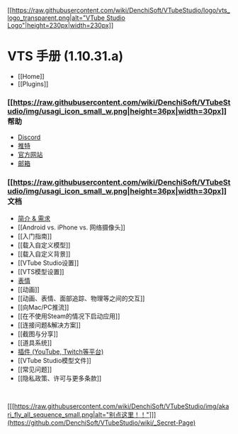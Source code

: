 [[[https://raw.githubusercontent.com/wiki/DenchiSoft/VTubeStudio/logo/vts_logo_transparent.png|alt="VTube Studio Logo"|height=230px|width=230px]]](https://github.com/DenchiSoft/VTubeStudio/wiki)

VTS 手册 (1.10.31.a)
=====================
- [[Home]]
- [[Plugins]]

### [[https://raw.githubusercontent.com/wiki/DenchiSoft/VTubeStudio/img/usagi_icon_small_w.png|height=36px|width=30px]] 帮助 
- [Discord](https://discord.gg/VTubeStudio)
- [推特](https://twitter.com/VTubeStudio)
- [官方网站](https://denchisoft.com)
- [邮箱](mailto:denchi@denchisoft.com)

### [[https://raw.githubusercontent.com/wiki/DenchiSoft/VTubeStudio/img/usagi_icon_small_w.png|height=36px|width=30px]] 文档
* [简介 & 需求](https://github.com/DenchiSoft/VTubeStudio/wiki/Introduction-&-Requirements)
* [[Android vs. iPhone vs. 网络摄像头]]
* [[入门指南]]
* [[载入自定义模型]]
* [[载入自定义背景]]
* [[VTube Studio设置]]
* [[VTS模型设置]]
* [表情](https://github.com/DenchiSoft/VTubeStudio/wiki/Expressions-(a.k.a.-Stickers-or-Emotes))
* [[动画]]
* [[动画、表情、面部追踪、物理等之间的交互]]
* [[向Mac/PC推流]]
* [[在不使用Steam的情况下启动应用]]
* [[连接问题&解决方案]]
* [[截图与分享]]
* [[道具系统]]
* [插件 (YouTube, Twitch等平台)](https://github.com/DenchiSoft/VTubeStudio/wiki/Plugins)
* [[VTube Studio模型文件]]
* [[常见问题]]
* [[隐私政策、许可与更多条款]]

<br/>

[[[https://raw.githubusercontent.com/wiki/DenchiSoft/VTubeStudio/img/akari_fly_all_sequence_small.png|alt="别点这里！！"]]](https://github.com/DenchiSoft/VTubeStudio/wiki/_Secret-Page)